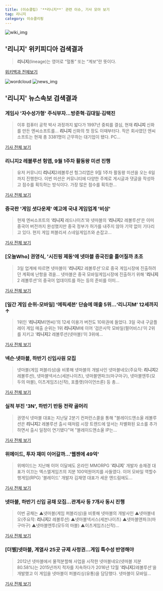 ```yaml
---
title: (이슈클립) '**리니지**' 관련 이슈, 기사 모아 보기
tag: 리니지
category: 이슈클리핑
---
```

![wiki_img](https://user-images.githubusercontent.com/42597476/44503234-41136a80-a6d0-11e8-9071-6fc6418eafe4.png)
## **'**리니지**'** 위키피디아 검색결과
>**리니지**(lineage)는 영어로 “혈통” 또는 “계보”란 뜻이다.

<a href="https://ko.wikipedia.org/wiki/리니지" target="_blank">위키백과 전체보기</a>

![wordcloud](https://s3.ap-northeast-2.amazonaws.com/lyrics101-wordcloud/2018-09-04-1536003144.png)
![news_img](https://user-images.githubusercontent.com/42597476/44507050-1206f400-a6e4-11e8-8d98-7ffbfebb353f.png)
## **'**리니지**'** 뉴스속보 검색결과
### 게임사 '자수성가형' 주식부자...방준혁·김대일·김택진

>이후 컴퓨터 공학 박사 과정까지 밟다가 1997년 중퇴를 결심, 현재 **리니지** 신화를 만든 엔씨소프트를... **리니지** 신화의 첫 장도 이때부터다. 작은 회사였던 엔씨소프트는 현재 총 3381명이 근무하는 대기업이 됐다. PC...

<a href="http://www.asiatime.co.kr/news/articleView.html?idxno=197351" target="_blank">기사 전체 보기</a>

### **리니지**2 레볼루션 헝앱, 9월 1주차 활동왕 미션 진행

>유저 커뮤니티 **리니지**2레볼루션 헝그리앱은 9월 1주차 활동왕 미션을 오는 6일까지 진행한다. 이번 미션은 커뮤니티에 다양한 주제로 게시글과 댓글을 작성하고 점수를 획득하는 방식이다. 가장 많은 점수를 획득한...

<a href="http://www.fomos.kr/redirect/news_view?news_cate_id=2&entry_id=63338" target="_blank">기사 전체 보기</a>

### 중국판 '게임 셧다운제' 예고에 국내 게임업계 '비상'

>현재 엔씨소프트의 ‘**리니지** 레드나이츠’와 넷마블의 ‘**리니지**2 레볼루션’은 이미 중국어 버전까지 완성했지만 중국 정부가 허가를 내주지 않아 기약 없이 기다리고 있다. 현지 게임 퍼블리셔 스네일게임즈와 손잡고...

<a href="http://www.ekn.kr/news/article.html?no=384147" target="_blank">기사 전체 보기</a>

### [오늘Who] 권영식, '시진핑 제동'에 넷마블 중국진출 틀어질까 초조

>3일 업계에 따르면 넷마블이 '**리니지**2 레볼루션'으로 중국 게임시장에 진출하려던 계획에 난항을 겪을... 넷마블은 중국 모바일게임시장에 진출하기 위해 '**리니지**2 레볼루션'의 중국어 업데이트를 하는 등의 준비를 이미...

<a href="http://www.businesspost.co.kr/BP?command=article_view&num=94754" target="_blank">기사 전체 보기</a>

### [일간 게임 순위-모바일] ‘에픽세븐’ 단숨에 매출 5위…‘**리니지**M’ 12세까지↑

>1위인 ‘**리니지**M(엔씨)’의 12세 이용가 버전도 10위권에 들었다. 3일 국내 구글플레이 게임 매출 순위는 1위 **리니지**M에 이어 ‘검은사막 모바일(펄어비스)’이 2위를 지키고 ‘**리니지**2 레볼루션(넷마블)’이 3위에...

<a href="http://www.kukinews.com/news/article.html?no=582216" target="_blank">기사 전체 보기</a>

### 넥슨·넷마블, 하반기 신입사원 모집

>넷마블(게임 퍼블리싱)을 비롯해 넷마블의 개발사인 넷마블네오(주요작: **리니지**2 레볼루션), 넷마블넥서스(세븐나이츠), 넷마블앤파크(마구마구), 넷마블엔투(모두의 마블), 이츠게임즈(신작), 포플랫(아이언쓰론) 등 총...

<a href="http://www.newsis.com/view/?id=NISX20180903_0000407595&cID=13001&pID=13000" target="_blank">기사 전체 보기</a>

### 실적 부진 '3N', 하반기 반등 전략 골머리

>권영식 넷마블 대표는 지난달 2분기 컨퍼런스콜을 통해 "블레이드앤소울 레볼루션은 **리니지**2 레볼루션 출시 때처럼 시장 트렌드에 앞서는 차별화된 요소를 추가하면서 출시 일정이 연기됐다"며 "블레이드앤소울 IP는...

<a href="http://www.iminju.net/news/articleView.html?idxno=38130" target="_blank">기사 전체 보기</a>

### 위메이드, 투자 재미 이어갈까…'웹젠에 49억'

>위메이드는 지난해 이어 이달에도 온라인 MMORPG '**리니지**' 개발자 송재경 대표가 이끄는 엑스엘게임즈의 지분 100억원어치를 사들였다. 이어 모바일 역할수행게임(RPG) '블레이드' 개발자 김재영 대표가 세운 엔드림에도...

<a href="http://news.bizwatch.co.kr/article/mobile/2018/09/03/0026/naver" target="_blank">기사 전체 보기</a>

### 넷마블, 하반기 신입 공채 모집…관계사 등 7개사 동시 진행

>이번 공채는 ▲넷마블(게임 퍼블리싱)을 비롯해 넷마블의 개발사인 ▲넷마블네오(주요작: **리니지**2 레볼루션) ▲넷마블넥서스(세븐나이츠) ▲넷마블앤파크(마구마구) ▲넷마블엔투(모두의 마블) ▲이츠게임즈(신작)...

<a href="http://game.mk.co.kr/view.php?year=2018&no=553390" target="_blank">기사 전체 보기</a>

### [더벨]넷마블, 계열사 25곳 규제 사정권…게임 특수성 반영해야

>2012년 넷마블에서 물적분할해 사업을 시작한 넷마블네오(넷마블 지분 80.58%)는 2015년까지 적자를 지속하다가 2016년 12월 '**리니지**2레볼루션'을 개발했고 이 게임을 넷마블이 퍼블리싱(유통)을 담당했다. 넷마블이 모바일...

<a href="http://www.thebell.co.kr/front/free/contents/news/article_view.asp?key=201808310100053410003371" target="_blank">기사 전체 보기</a>


